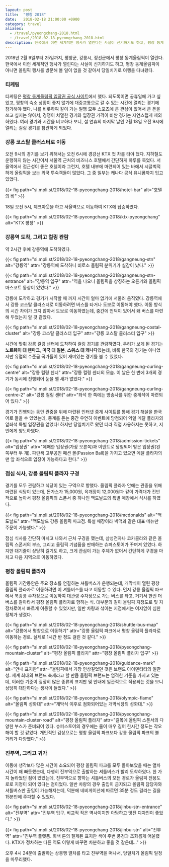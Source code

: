 ```yaml
---
layout: post
title:  "평창 2018"
date:   2018-02-18 21:00:00 +0900
category: travel
aliases:
  - /travel/pyeongchang-2018.html
  - /travel/2018-02-18-pyeongchang-2018.html
description: 한국에서 이런 세계적인 행사가 열린다는 사실이 신기하기도 하고, 평창 동계올림픽이 아니면 올림픽 행사를 방문해 볼 일이 없을 것 같아서 당일치기로 올림픽 구경을 다녀왔다.
---
```


2018년 2월 9일부터 25일까지, 평창군, 강릉시, 정선군에서 평창 동계올림픽이 열린다. 한국에서 이런 세계적인 행사가 열린다는 사실이 신기하기도 하고, 평창 동계올림픽이 아니면 올림픽 행사를 방문해 볼 일이 없을 것 같아서 당일치기로 여행을 다녀왔다.


### 티케팅

티케팅은 [평창 동계올림픽 입장권 공식 사이트][1]에서 했다. 되도록이면 공휴일에 가고 싶었고, 평창의 숙소 상황이 좋지 않기에 대중교통으로 갈 수 있는 시간에 열리는 경기에 참가해야 했다. 나를 비롯하여 같이 가는 일행 모두 스포츠에 큰 관심이 없어서 큰 돈을 쓰고 싶지는 않아서, 경쟁이 치열한 경기와 입장권 가격이 비싼 경기는 자연스럽게 제외하였다. 여러 경기와 시간을 비교하다 보니, 설 연휴의 마지막 날인 2월 18일 오전 9시에 열리는 컬링 경기를 참관하게 되었다.


### 강릉 코스탈 클러스터로 이동

오전 9시의 경기를 보기 위해서는 오전 6시에 경강선 KTX 첫 차를 타야 했다. 지하철도 운행하지 않는 시간이서 서울역 근처의 비즈니스 호텔에서 간단하게 하루를 묵었다. 서울역에서 접근성이 좋은 호텔이라 그런지, 호텔 내부에 마련되어 있는 바에서 시끌벅적하게 올림픽을 보는 외국 투숙객들이 많았다. 그 중 일부는 캐나다 공식 유니폼까지 입고 있었다.

{{< fig path="si.mpli.st/2018/02-18-pyeongchang-2018/hotel-bar" alt="호텔의 바" >}}

18일 오전 5시, 체크아웃을 하고 서울역으로 이동하여 KTX에 탑승하였다.

{{< fig path="si.mpli.st/2018/02-18-pyeongchang-2018/ktx-pyeongchang" alt="KTX 평창" >}}


### 강릉역 도착, 그리고 컬링 관람

약 2시간 후에 강릉역에 도착하였다.

{{< fig path="si.mpli.st/2018/02-18-pyeongchang-2018/gangneung-stn" alt="강릉역" attr="강릉역에 도착하니 비로소 올림픽 분위기가 실감이 났다." >}}

{{< fig path="si.mpli.st/2018/02-18-pyeongchang-2018/gangneung-stn-entrance" alt="강릉역 입구" attr="역을 나오니 올림픽을 상징하는 오륜기와 올림픽 마스코트 동상이 있었다." >}}

강릉에 도착하고 경기가 시작할 때 까지 시간이 얼마 없기에 서둘러 움직였다. 강릉역에서 강릉 코스탈 클러스터로 이동하려면 버스를 타거나 도보로 이동해야 했다. 이동 방식의 시간 차이가 크지 않아서 도보로 이동하였는데, 중간에 언덕이 있어서 왜 버스를 마련해 두었는지 알 것 같았다.

{{< fig path="si.mpli.st/2018/02-18-pyeongchang-2018/gangneung-costal-cluster" alt="강릉 코스탈 클러스터 입구" attr="강릉 코스탈 클러스터 입구" >}}

시간에 맞춰 강릉 컬링 센터에 도착하여 컬링 경기를 관람하였다. 우리가 보게 된 경기는 **노르웨이 대 덴마크**, **미국 대 일본**, **스위스 대 캐나다**였는데, 비록 한국의 경기는 아니었지만 유럽의 수준급 국가들이 있어 재미있는 경기를 볼 수 있었다.

{{< fig path="si.mpli.st/2018/02-18-pyeongchang-2018/gangneung-curling-centre" alt="강릉 컬링 센터" attr="강릉 컬링 센터의 모습. 이 날은 한 번에 3개의 경기가 동시에 진행되어 눈을 뗄 새가 없었다." >}}

{{< fig path="si.mpli.st/2018/02-18-pyeongchang-2018/gangneung-curling-centre-2" alt="강릉 컬링 센터" attr="좌석 한 쪽에는 방송사를 위한 중계석이 마련되어 있다." >}}

경기가 진행되는 동안 관중을 위해 마련된 인터넷 중계 사이트를 통해 경기 해설을 한국어로 들을 수 있었는데, 중계를 듣는 중간 우연히 이벤트에 당첨되어 익일 메달 플라자의 앞좌석 특별 입장권을 얻었다! 하지만 당일치기로 왔던 터라 직접 사용하지는 못하고, 지인에게 양도하였다.

{{< fig path="si.mpli.st/2018/02-18-pyeongchang-2018/admission-tickets" alt="입장권" attr="예매한 입장권(가장 오른쪽)과 이벤트로 당첨되어 받은 입장권(왼쪽부터 두 개). 파란색 고무공인 패션 볼(Passion Ball)을 가지고 있으면 메달 플라자의 맨 앞 좌석으로 입장이 가능하다고 한다." >}}


### 점심 식사, 강릉 올림픽 플라자 구경

경기를 모두 관람하고 식당이 있는 구역으로 향했다. 올림픽 플라자 안에는 관중을 위해 마련된 식당이 있는데, 돈가스가 15,000원, 육개장이 12,000원과 같이 가격대가 전반적으로 높아서 평창 올림픽의 스폰서 중 하나인 맥도날드의 특별 매장에서 식사를 하였다.

{{< fig path="si.mpli.st/2018/02-18-pyeongchang-2018/mcdonalds" alt="맥도날드" attr="맥도날드 강릉 올림픽 파크점. 특설 매장이라 빅맥과 같은 대표 메뉴만 주문이 가능했다." >}}

점심 식사를 간단히 마치고 나와서 근처 구경을 했는데, 삼성전자나 코카콜라와 같은 올림픽 스폰서의 부스, 그리고 올림픽 기념품을 판매하는 슈퍼스토어가 꾸며져 있었다. 하지만 대기줄이 상당히 길기도 하고, 크게 관심이 가는 주제가 없어서 간단하게 구경을 마치고 다음 지역으로 이동하였다.


### 평창 올림픽 플라자

올림픽 기간동안은 주요 장소를 연결하는 셔틀버스가 운행되는데, 개막식이 열린 평창 올림픽 플라자로 이동하려면 이 셔틀버스를 타고 이동할 수 있다. 먼저 강릉 올림픽 파크에서 북강릉 주차장으로 이동하여 대관령 주차장으로 가는 버스를 타고, 거기서 한번 더 버스를 갈아타서 평창 올림픽 플라자로 향하는 식. 대부분의 길이 올림픽 지정도로 및 지정차로여서 빠르게 이동할 수 있었지만, 일반 차량과 섞이는 지점에서는 여지없이 심한 정체가 생겼다.

{{< fig path="si.mpli.st/2018/02-18-pyeongchang-2018/shuttle-bus-map" alt="강릉에서 평창으로 이동하기" attr="강릉 올림픽 파크에서 평창 올림픽 플라자로 이동하는 경로. 실제로 1시간 반 정도 걸린 것 같다." >}}

{{< fig path="si.mpli.st/2018/02-18-pyeongchang-2018/pyeongchang-mountain-cluster" alt="평창 올림픽 플라자" attr="평창 올림픽 플라자 입구" >}}

{{< fig path="si.mpli.st/2018/02-18-pyeongchang-2018/guidance-mark" alt="안내 표지판" attr="올림픽에서 가장 인상깊었던 것은 브랜드 아이덴티티의 일관성. 세계 최대의 브랜드 축제라고 할 만큼 올림픽 브랜드는 엄격한 기준을 가지고 있는데, 이러한 기준이 굉장히 많은 종류의 표지판 및 안내에 일관적으로 적용되는 것을 보니 상당히 대단하다는 생각이 들었다." >}}

{{< fig path="si.mpli.st/2018/02-18-pyeongchang-2018/olympic-flame" alt="올림픽 성화대" attr="개막식 이후로 점화되어있는 개막식장의 성화대." >}}

{{< fig path="si.mpli.st/2018/02-18-pyeongchang-2018/pyeongchang-mountain-cluster-road" alt="평창 올림픽 플라자" attr="길목에 올림픽 스폰서의 다양한 부스가 준비되어 있다. 슈퍼스토어의 경우에는 줄이 매우 길어 한시간 정도는 각오해야 할 것 같았다. 개인적인 감상으로는 평창 올림픽 파크보다 강릉 올림픽 파크의 볼 거리가 다양했다." >}}


### 진부역, 그리고 귀가

이동에 생각보다 많은 시간이 소요되어 평창 올림픽 파크를 모두 돌아보았을 때는 열차 시간이 꽤 빠듯했는데, 다행히 진부역으로 출발하는 셔틀버스가 빨리 도착하였다. 한 가지 놀라웠던 점이 있었는데, 진부역으로 향하는 셔틀버스의 모든 경로가 올림픽 전용도로로 지정이 되어 있다는 점이었다. 일반 차량의 경우 출입이 금지되고 올림픽 담당자와 셔틀버스만 출입이 가능해지는데, 덕분에 네비게이션에 따르면 35분 정도 걸리는 길을 15분만에 주파할 수 있었다.

{{< fig path="si.mpli.st/2018/02-18-pyeongchang-2018/jinbu-stn-entrance" alt="진부역" attr="진부역 입구. 비교적 작은 역사이지만 아담하고 멋진 디자인이 좋았다." >}}

{{< fig path="si.mpli.st/2018/02-18-pyeongchang-2018/jinbu-stn" alt="진부역" attr="진부역 플랫폼. 회색 톤의 절제된 표지판 색이 주변 풍경과 조화롭게 어울렸다. KTX가 정차하는 다른 역도 이렇게 바꾸면 차분하고 좋을 것 같은데..." >}}

오후 4시 24분에 출발하는 상봉행 열차를 타고 진부역을 떠나서, 당일치기 올림픽 일정을 마무리했다.

[1]:	https://tickets.pyeongchang2018.com/
